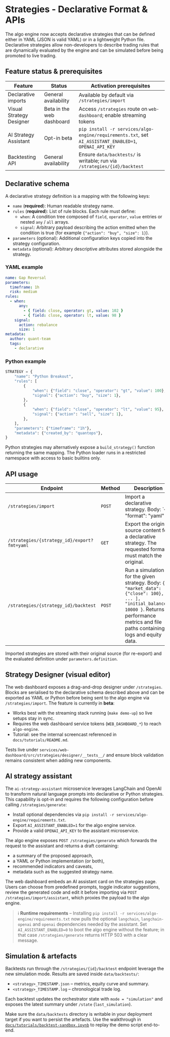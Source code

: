 # Strategies - Declarative Format & APIs

The algo engine now accepts declarative strategies that can be defined either in YAML (JSON is valid YAML) or in a lightweight Python file. Declarative strategies allow non-developers to describe trading rules that are dynamically evaluated by the engine and can be simulated before being promoted to live trading.

## Feature status & prerequisites

| Feature | Status | Activation prerequisites |
| --- | --- | --- |
| Declarative imports | General availability | Available by default via `/strategies/import` |
| Visual Strategy Designer | Beta in the web dashboard | Access `/strategies` route on `web-dashboard`; enable streaming tokens |
| AI Strategy Assistant | Opt-in beta | `pip install -r services/algo-engine/requirements.txt`, set `AI_ASSISTANT_ENABLED=1`, `OPENAI_API_KEY` |
| Backtesting API | General availability | Ensure `data/backtests/` is writable; run via `/strategies/{id}/backtest` |

## Declarative schema

A declarative strategy definition is a mapping with the following keys:

- `name` (**required**): Human readable strategy name.
- `rules` (**required**): List of rule blocks. Each rule must define:
  - `when`: A condition tree composed of `field`, `operator`, `value` entries or nested `any` / `all` arrays.
  - `signal`: Arbitrary payload describing the action emitted when the condition is true (for example `{"action": "buy", "size": 1}`).
- `parameters` (optional): Additional configuration keys copied into the strategy configuration.
- `metadata` (optional): Arbitrary descriptive attributes stored alongside the strategy.

### YAML example

```yaml
name: Gap Reversal
parameters:
  timeframe: 1h
  risk: medium
rules:
  - when:
      any:
        - { field: close, operator: gt, value: 102 }
        - { field: close, operator: lt, value: 98 }
    signal:
      action: rebalance
      size: 1
metadata:
  author: quant-team
  tags:
    - declarative
```

### Python example

```python
STRATEGY = {
    "name": "Python Breakout",
    "rules": [
        {
            "when": {"field": "close", "operator": "gt", "value": 100},
            "signal": {"action": "buy", "size": 1},
        },
        {
            "when": {"field": "close", "operator": "lt", "value": 95},
            "signal": {"action": "sell", "size": 1},
        },
    ],
    "parameters": {"timeframe": "1h"},
    "metadata": {"created_by": "quantops"},
}
```

Python strategies may alternatively expose a `build_strategy()` function returning the same mapping. The Python loader runs in a restricted namespace with access to basic builtins only.

## API usage

| Endpoint | Method | Description |
| --- | --- | --- |
| `/strategies/import` | `POST` | Import a declarative strategy. Body: `{ "format": "yaml" | "python", "content": "...", "name": "optional override", "tags": [], "enabled": false }`. Returns the created strategy record. |
| `/strategies/{strategy_id}/export?fmt=yaml` | `GET` | Export the original source content for a declarative strategy. The requested format must match the original. |
| `/strategies/{strategy_id}/backtest` | `POST` | Run a simulation for the given strategy. Body: `{ "market_data": [ {"close": 100}, ... ], "initial_balance": 10000 }`. Returns performance metrics and file paths containing logs and equity data. |

Imported strategies are stored with their original source (for re-export) and the evaluated definition under `parameters.definition`.

## Strategy Designer (visual editor)

The web dashboard exposes a drag-and-drop designer under `/strategies`. Blocks are
serialised to the declarative schema described above and can be exported as YAML or
Python before being sent to the algo engine via `/strategies/import`. The feature is
currently in **beta**:

- Works best with the streaming stack running (`make demo-up`) so live setups stay in sync.
- Requires the web dashboard service tokens (`WEB_DASHBOARD_*`) to reach `algo-engine`.
- Tutorial: see the internal screencast referenced in `docs/tutorials/README.md`.

Tests live under `services/web-dashboard/src/strategies/designer/__tests__/` and ensure
block validation remains consistent when adding new components.

## AI strategy assistant

The `ai-strategy-assistant` microservice leverages LangChain and OpenAI to transform natural language prompts into declarative or Python strategies. This capability is opt-in and requires the following configuration before calling `/strategies/generate`:

- Install optional dependencies via `pip install -r services/algo-engine/requirements.txt`.
- Export `AI_ASSISTANT_ENABLED=1` for the algo engine service.
- Provide a valid `OPENAI_API_KEY` to the assistant microservice.

The algo engine exposes
`POST /strategies/generate` which forwards the request to the assistant and returns a
draft containing:

- a summary of the proposed approach,
- a YAML or Python implementation (or both),
- recommended indicators and caveats,
- metadata such as the suggested strategy name.

The web dashboard embeds an AI assistant card on the strategies page. Users can choose
from predefined prompts, toggle indicator suggestions, review the generated code and
edit it before importing via `POST /strategies/import/assistant`, which proxies the
payload to the algo engine.

> ℹ️ **Runtime requirements** – Installing
> `pip install -r services/algo-engine/requirements.txt` now pulls the optional
> `langchain`, `langchain-openai` and `openai` dependencies needed by the assistant.
> Set `AI_ASSISTANT_ENABLED=0` to boot the algo engine without the feature; in that
> case `/strategies/generate` returns HTTP 503 with a clear message.

## Simulation & artefacts

Backtests run through the `/strategies/{id}/backtest` endpoint leverage the new simulation mode. Results are saved inside `data/backtests/`:

- `<strategy>_TIMESTAMP.json` – metrics, equity curve and summary.
- `<strategy>_TIMESTAMP.log` – chronological trade log.

Each backtest updates the orchestrator state with `mode = "simulation"` and exposes the latest summary under `/state` (`last_simulation`).

Make sure the `data/backtests` directory is writable in your deployment target if you want to persist the artefacts. Use the walkthrough in [`docs/tutorials/backtest-sandbox.ipynb`](../tutorials/backtest-sandbox.ipynb) to replay the demo script end-to-end.
